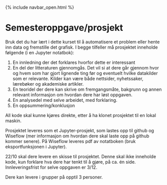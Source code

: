 {% include navbar_open.html %}
# Semesteroppgave/prosjekt

Bruk det du har lært i dette kurset til å automatisere et problem eller hente inn data og fremstille det grafisk. I begge tilfeller må prosjektet inneholde følgende (i en Jupyter notatbok):

1. En innledning der det forklares hvorfor dette er interessant
2. En del der litteraturen gjennomgås. Det vil si at dere går gjennom hvor og hvem som har gjort lignende ting før og eventuelt hvilke datakilder som er relevante. Kilder kan være både nettsider, nyhetssaker, lærebøker og akademiske artikler.
3. En teoridel der dere kan skrive om fremgangsmåte, bakgrunn og annen relevant informasjon om hvordan dere har løst oppgaven.
4. En analysedel med selve arbeidet, med forklaring.
5. En oppsummering/konklusjon

All kode skal kunne kjøres direkte, etter å ha klonet prosjektet til en lokal maskin. 

Prosjektet leveres som et Jupyter-prosjekt, som lastes opp til github og Wiseflow (mer informasjon om hvordan dere skal laste opp på github kommer senere). 
På Wiseflow leveres pdf av notatboken (bruk eksportfunksjonen i Jupyter).

22/10 skal dere levere en skisse til prosjektet. Denne skal ikke inneholde kode, kun forklare hva dere har tenkt til å gjøre, på ca. én side. 
Innleveringsfrist for selve oppgaven er 3/12. 

Dere kan levere i grupper på opptil 3 personer.

